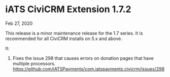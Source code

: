 # iATS CiviCRM Extension 1.7.2

Feb 27, 2020

This release is a minor maintenance release for the 1.7 series.
It is recommended for all CiviCRM installs on 5.x and above.

It:
1. Fixes the issue 298 that causes errors on donation pages that have multiple processors. https://github.com/iATSPayments/com.iatspayments.civicrm/issues/298 
